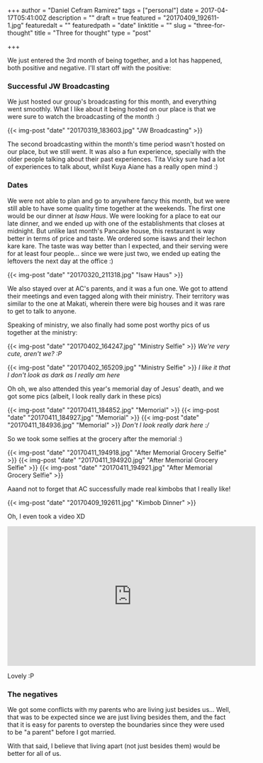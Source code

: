 +++
author = "Daniel Cefram Ramirez"
tags = ["personal"]
date = 2017-04-17T05:41:00Z
description = ""
draft = true
featured = "20170409_192611-1.jpg"
featuredalt = ""
featuredpath = "date"
linktitle = ""
slug = "three-for-thought"
title = "Three for thought"
type = "post"

+++

We just entered the 3rd month of being together, and a lot has happened, both positive and negative. I'll start off with the positive:

### Successful JW Broadcasting

We just hosted our group's broadcasting for this month, and everything went smoothly. What I like about it being hosted on our place is that we were sure to watch the broadcasting of the month :)

{{< img-post "date" "20170319_183603.jpg" "JW Broadcasting" >}}

The second broadcasting within the month's time period wasn't hosted on our place, but we still went. It was also a fun experience, specially with the older people talking about their past experiences. Tita Vicky sure had a lot of experiences to talk about, whilst Kuya Aiane has a really open mind :)

### Dates

We were not able to plan and go to anywhere fancy this month, but we were still able to have some quality time together at the weekends. The first one would be our dinner at _Isaw Haus_. We were looking for a place to eat our late dinner, and we ended up with one of the establishments that closes at midnight. But unlike last month's Pancake house, this restaurant is way better in terms of price and taste. We ordered some isaws and their lechon kare kare. The taste was way better than I expected, and their serving were for at least four people... since we were just two, we ended up eating the leftovers the next day at the office :)

{{< img-post "date" "20170320_211318.jpg" "Isaw Haus" >}}

We also stayed over at AC's parents, and it was a fun one. We got to attend their meetings and even tagged along with their ministry. Their territory was similar to the one at Makati, wherein there were big houses and it was rare to get to talk to anyone.

Speaking of ministry, we also finally had some post worthy pics of us together at the ministry:

{{< img-post "date" "20170402_164247.jpg" "Ministry Selfie" >}}
_We're very cute, aren't we? :P_

{{< img-post "date" "20170402_165209.jpg" "Ministry Selfie" >}}
_I like it that I don't look as dark as I really am here_

Oh oh, we also attended this year's memorial day of Jesus' death, and we got some pics (albeit, I look really dark in these pics)

{{< img-post "date" "20170411_184852.jpg" "Memorial" >}}
{{< img-post "date" "20170411_184927.jpg" "Memorial" >}}
{{< img-post "date" "20170411_184936.jpg" "Memorial" >}}
_Don't I look really dark here :/_

So we took some selfies at the grocery after the memorial :)

{{< img-post "date" "20170411_194918.jpg" "After Memorial Grocery Selfie" >}}
{{< img-post "date" "20170411_194920.jpg" "After Memorial Grocery Selfie" >}}
{{< img-post "date" "20170411_194921.jpg" "After Memorial Grocery Selfie" >}}

Aaand not to forget that AC successfully made real kimbobs that I really like!

{{< img-post "date" "20170409_192611.jpg" "Kimbob Dinner" >}}

Oh, I even took a video XD

<iframe width="560" height="315" src="https://www.youtube.com/embed/nEHdbv8K-Nc" frameborder="0" allowfullscreen></iframe>

Lovely :P

### The negatives

We got some conflicts with my parents who are living just besides us... Well, that was to be expected since we are just living besides them, and the fact that it is easy for parents to overstep the boundaries since they were used to be "a parent" before I got married.

With that said, I believe that living apart (not just besides them) would be better for all of us.
